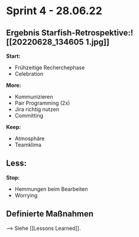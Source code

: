 # Sprint 4 - 28.06.22

## Ergebnis Starfish-Retrospektive:![[20220628_134605 1.jpg]]
<b>Start:</b>
- Frühzeitige Recherchephase
- Celebration

<b>More:</b>
- Kommunizieren
- Pair Programming (2x)
- Jira richtig nutzen
- Committing

<b>Keep:</b>
- Atmosphäre
- Teamklima

<b>Less:</b>
-

<b>Stop:</b>
- Hemmungen beim Bearbeiten
- Worrying

## Definierte Maßnahmen

--> Siehe [[Lessons Learned]].